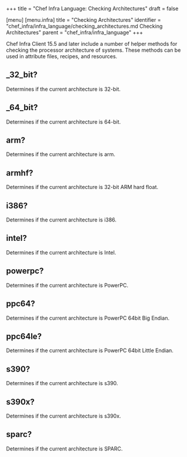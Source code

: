 +++
title = "Chef Infra Language: Checking Architectures"
draft = false

[menu]
  [menu.infra]
    title = "Checking Architectures"
    identifier = "chef_infra/infra_language/checking_architectures.md Checking Architectures"
    parent = "chef_infra/infra_language"
+++

Chef Infra Client 15.5 and later include a number of helper methods for checking the processor architecture of systems. These methods can be used in attribute files, recipes, and resources.

## _32_bit?

Determines if the current architecture is 32-bit.

## _64_bit?

Determines if the current architecture is 64-bit.

## arm?

Determines if the current architecture is arm.

## armhf?

Determines if the current architecture is 32-bit ARM hard float.

## i386?

Determines if the current architecture is i386.

## intel?

Determines if the current architecture is Intel.

## powerpc?

Determines if the current architecture is PowerPC.

## ppc64?

Determines if the current architecture is PowerPC 64bit Big Endian.

## ppc64le?

Determines if the current architecture is PowerPC 64bit Little Endian.

## s390?

Determines if the current architecture is s390.

## s390x?

Determines if the current architecture is s390x.

## sparc?

Determines if the current architecture is SPARC.
